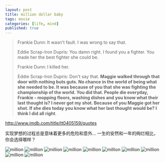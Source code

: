 ```yaml
---
layout: post 
title: million dollar baby
tags: movie
categories: [life, mind]
published: true
---
```


>Frankie Dunn: It wasn't fault. I was wrong to say that.
>
>Eddie Scrap-Iron Dupris: You damn right. I found you a fighter. You made her the
>best fighter she could be.
>
>Frankie Dunn: I killed her.
>
>Eddie Scrap-Iron Dupris: Don't say that. **Maggie walked through that door with
>nothing buts guts. No chance in the world of being what she needed to be. It was
>because of you that she was fighting the championship of the world. You did
>that. People die everyday, Frankie - mopping floors, washing dishes and you know
>what their last thought is? I never got my shot. Because of you Maggie got her
>shot. If she dies today you know what her last thought would be? I think I did
>all right**.

<http://www.imdb.com/title/tt0405159/quotes>




实现梦想的过程总是意味着更多的危险和意外...
一生的安然和一年的绚烂相比，你会选择哪样？




![million](/images/million1.PNG)
![million](/images/million2.PNG)
![million](/images/million3.PNG)
![million](/images/million4.PNG)
![million](/images/million5.PNG)
![million](/images/million6.PNG)
![million](/images/million7.PNG)
![million](/images/million8.PNG)
![million](/images/million9.PNG)
![million](/images/million10.PNG)

